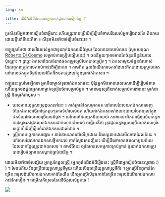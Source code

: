 ```yaml
---
lang: km

title: តើ​ជីវិត​ឌី​ជីថល​របស់​អ្នក​ហាក់​ដូចជា​​ការ​រៀបចំ​​​ឬ ?
---
```


ប្រសិន​បើ​អ្នក​​ថាការ​រៀបចំ​ជា​​​អ្វី​នោះ ហើយ​ត្រូវ​បាន​ប្រើ​ដើម្បី​រៀបចំ​​ថាស​​រឹង​របស់​អ្នករៀង​រាល់​​ខែ និយាយ​ដោយ​ខ្លី​នៅទីនេះ​គឺថា ៖ លីនុច​មិន​ចាំបាច់​រៀបចំ​​​នោះ​ទេ ។

ឥឡូវ​ស្រមៃ​ថា ថាស​រឹង​របស់​អ្នក​ជាទូរ​ដាក់​​ឯកសារ​​ដ៏​ធំ​មួយ​ ដែល​មាន​ថត​រាប់​លាន (សូម​អរគុណ <a href="http://www.pps.jussieu.fr/~dicosmo/">Roberto 
Di Cosmo</a> សម្រាប់​ការ​​ប្រៀបធៀបនេះ​) ។ ថត​នីមួយៗ​អាច​មាន​តែ​ចំនួន​ទិន្នន័យ​ថេរ​ប៉ុណ្ណោះ ។ ដូច្នេះ ឯកសារ​ដែល​ធំជាង​ថត​​​​តម្រូវ​ឲ្យ​​​បំបែក​ជា​ចម្រៀកៗ ។ ឯកសារ​មួយ​ចំនួន​ធំណាស់ ដែល​ពួកវា​ត្រូវ​​ការ​ថត​រាប់​ពាន់​ដើម្បី​ដាក់​វា ។ តាម​ពិត ចូល​ដំណើរការ​ថត​ទាំង​នេះ​ពិតជា​ងាយស្រួល​ជាង​ នៅ​ពេល​ថត​​ផ្ទុក​ទិន្នន័យ​នៅ​ជិត​នឹង​ថត​ផ្សេង​នៅ​ក្នុងទូរ​ដាក់​ឯកសារ ។

ឥឡូវ​នេះ​ស្រមៃ​ទៀត​ថា អ្នក​គឺ​ជា​ម្ចាស់​ទូរ​ដាក់​ឯកសារ​នេះ ប៉ុន្តែ​អ្នក​មិន​មាន​ពេល​វេលា​ដើម្បី​រៀបចំ​វា​ទេ ហើយ​អ្នក​ចង់​ជួល​អ្នក​ណា​ម្នាក់​ឲ្យ​រៀបចំ​វា​សម្រាប់​អ្នក ។ មាន​មនុស្ស​ពីរ​នាក់​សម្រាប់ការងារ​នេះ ម្នាក់ជា​ស្ត្រី និង​ម្នាក់​ជា​​​បុរស ។

<ul>

<li>បុរស​មាន​យុទ្ធសាស្ត្រ​ដូច​តទៅ​នេះ ៖ គាត់​គ្រាន់​តែ​សម្អាត​ថត​ នៅពេល​ដែល​យក​ឯកសារ​ចេញ បំបែក​ឯកសារ​ថ្មី​ជា​ផ្នែក​តូចៗ​តាម​ទំហំ​របស់​ថត ហើយ​ដាក់​ឯកសារ​ទាំង​នោះ​ដោយ​ចៃដន្យ​​ទៅ​ក្នុង​ថត​ទំនេរ​ដែល​អាច​ប្រើ​បាន​ដំបូង ។ នៅពេល​ដែល​អ្នក​និយាយថា ការ​ងារ​នេះ​ពិត​ជា​​ធ្វើ​ឲ្យ​​លំបាក​ក្នុងការ​ស្វែងរក​ផ្នែក​របស់​ឯកសារ​ជាក់លាក់​ទាំង​អស់ ចម្លើយ​គឺ​ថា ត្រូវ​ជួល​ក្មេង​ប្រុស​ច្រើន​នាក់​​រាល់​ចុង​សប្ដាហ៍​ដើម្បី​​​រៀបចំ​ដាក់​ឯកសារ​ជា​លំដាប់ ។</li>

<li>ស្ត្រី​​មាន​បច្ចេកទេស​ផ្សេង​ ​៖ គាត់​តាមដាន​​នៅ​លើ​ក្រដាស និង​បន្ត​តាមដាន​មើល​ថត​ដែល​ទំនេរ ។ នៅពេល​ដែល​មាន​ឯកសារ​ថ្មី​មក​ដល់ គាត់​ស្វែងរក​បញ្ជី​នេះ​ ដើម្បី​ដឹង​ថា​មាន​ថត​ណា​មួយ​ទំនេរ ដែលជា​កន្លែង​ត្រូវ​ដាក់​ឯកសារ ។ តាម​វិធី​នេះ ឲ្យ​តែ​មាន​សកម្មភាព​គ្រប់គ្រាន់ ទូរ​ដាក់​ឯកសារ​ត្រូវបាន​រៀបចំ​ឲ្យ​មាន​សណ្ដាប់​ធ្នាប់​ជា​និច្ច ។</li>

</ul>

ដោយ​មិន​ចាំបាច់​សង្ស័យ អ្នក​គួរតែ​ជួល​ស្ត្រី​ (អ្នក​គួរ​តែដឹង​អំពី​រឿង​នេះ ស្ត្រី​គឺ​ជា​អ្នក​រៀបចំបាន​​ល្អ​​ជាង :) ) ។  មែន​ហើយ វីនដូ​​ប្រើ​ជា​​យុទ្ធសាស្ត្រ​​ទី​មួយ ហើយ​លីនុច​ប្រើ​យុទ្ធសាស្ត្រ​ទី​ពីរ ​។ អ្នកប្រើ​វីនដូ​កាន់តែ​ច្រើន វា​ចូលដំណើរការ​ឯកសារ​កាន់​តែ​យឺត បើក​អ្នក​ប្រើ​លីនុច​កាន់តែ​ច្រើន វា​ចូល​ដំណើរការ​ឯកសារ​កាន់តែ​លឿន ។ ជម្រើស​គឺ​ស្រេច​តែ​លើ​ចិត្ត​របស់​អ្នក​ទេ !

<img src="Images/defragment.png" />




